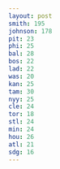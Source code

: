 ```yaml
---
layout: post
smith: 195
johnson: 178
pit: 23
phi: 25
bal: 28
bos: 22
lad: 22
was: 20
kan: 25
tam: 30
nyy: 25
cle: 24
tor: 18
stl: 24
min: 24
hou: 26
atl: 21
sdg: 16
---
```

